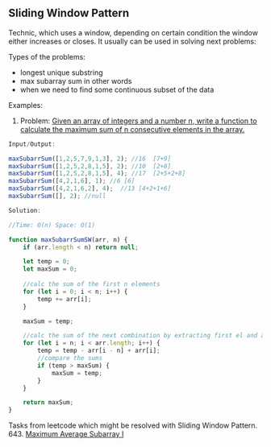 ## Sliding Window Pattern

Technic, which uses a window, depending on certain condition the window either increases or closes. It usually can be used in solving next problems:

Types of the problems:
* longest unique substring
* max subarray sum
in other words 
* when we need to find some continuous subset of the data

Examples:

1. Problem: [Given an array of integers and a number n, write a function to calculate the maximum sum of n consecutive elements in the array.](./slidingWindow_maxSubarrSum.js)

```javascript
Input/Output:

maxSubarrSum([1,2,5,7,9,1,3], 2); //16  [7+9]
maxSubarrSum([1,2,5,2,8,1,5], 2); //10  [2+8]
maxSubarrSum([1,2,5,2,8,1,5], 4); //17  [2+5+2+8]
maxSubarrSum([4,2,1,6], 1); //6 [6]
maxSubarrSum([4,2,1,6,2], 4);  //13 [4+2+1+6]
maxSubarrSum([], 2); //null
```

```javascript
Solution:

//Time: O(n) Space: O(1)

function maxSubarrSumSW(arr, n) {
    if (arr.length < n) return null;

    let temp = 0;
    let maxSum = 0;
    
    //calc the sum of the first n elements
    for (let i = 0; i < n; i++) {
        temp += arr[i];
    }

    maxSum = temp;

    //calc the sum of the next combination by extracting first el and adding next el
    for (let i = n; i < arr.length; i++) {
        temp = temp - arr[i - n] + arr[i];
        //compare the sums
        if (temp > maxSum) {
            maxSum = temp;
        }
    }

    return maxSum;
}
```

Tasks from leetcode which might be resolved with Sliding Window Pattern.
643. [Maximum Average Subarray I](https://leetcode.com/problems/maximum-average-subarray-i/)